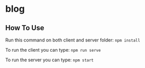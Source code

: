 # blog

## How To Use

Run this command on both client and server folder:
`npm install`

To run the client you can type:
`npm run serve`

To run the server you can type:
`npm start`

[Live demo]: http://blog.skinborderevent.ml 